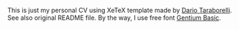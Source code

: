 This is just my personal CV using XeTeX template made by [Dario Taraborelli](http://nitens.org/taraborelli/cvtex). See also original README file.
By the way, I use free font [Gentium Basic](http://scripts.sil.org/cms/scripts/page.php?site_id=nrsi&item_id=Gentium_basic).